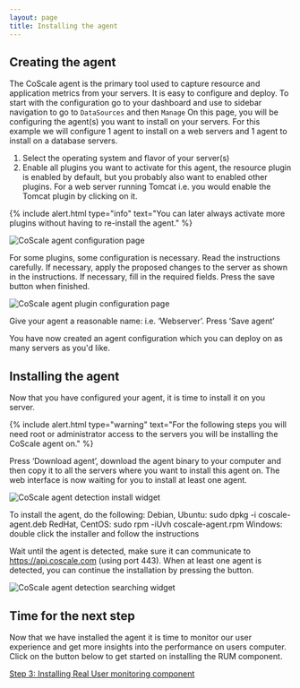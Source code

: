 ```yaml
---
layout: page
title: Installing the agent
---
```


## Creating the agent
The CoScale agent is the primary tool used to capture resource and application metrics from your servers. It is easy to configure and deploy. To start with the configuration go to your dashboard and use to sidebar navigation to go to `DataSources` and then `Manage` On this page, you will be configuring the agent(s) you want to install on your servers. For this example we will configure 1 agent to install on a web servers and 1 agent to install on a database servers.

1. Select the operating system and flavor of your server(s)
2. Enable all plugins you want to activate for this agent, the resource plugin is enabled by default, but you probably also want to enabled other plugins. For a web server running Tomcat i.e. you would enable the Tomcat plugin by clicking on it.

{% include alert.html type="info" text="You can later always activate more plugins without having to re-install the agent." %}


<p class="text-center"><img class="img-responsive" src="{{ site.baseurl }}/gfx/getting-started/installing-agent/agent_configuration.png" alt="CoScale agent configuration page" /></p>

For some plugins, some configuration is necessary. Read the instructions carefully.
If necessary, apply the proposed changes to the server as shown in the instructions.
If necessary, fill in the required fields. Press the save button when finished.

<p class="text-center"><img class="img-responsive" src="{{ site.baseurl }}/gfx/getting-started/installing-agent/plugin_configuration.png" alt="CoScale agent plugin configuration page" /></p>
Give your agent a reasonable name: i.e. ‘Webserver’. Press ‘Save agent’

You have now created an agent configuration which you can deploy on as many servers as you'd like.

## Installing the agent

Now that you have configured your agent, it is time to install it on you server.

{% include alert.html type="warning" text="For the following steps you will need root or administrator access to the servers you will be installing the CoScale agent on." %}


Press ‘Download agent’, download the agent binary to your computer and then copy it to all the servers where you want to install this agent on. The web interface is now waiting for you to install at least one agent.

<p class="text-center"><img src="{{ site.baseurl }}/gfx/getting-started/installing-agent/agent_detection_install.png" alt="CoScale agent detection install widget" /></p>

To install the agent, do the following:
Debian, Ubuntu: sudo dpkg -i coscale-agent.deb
RedHat, CentOS: sudo rpm -iUvh coscale-agent.rpm
Windows: double click the installer and follow the instructions

Wait until the agent is detected, make sure it can communicate to https://api.coscale.com (using port 443). When at least one agent is detected, you can continue the installation by pressing the button.

<p class="text-center"><img src="{{ site.baseurl }}/gfx/getting-started/installing-agent/agent_detection_searching.png" alt="CoScale agent detection searching widget" /></p>

## Time for the next step
Now that we have installed the agent it is time to monitor our user experience and get more insights into the performance on users computer. Click on the button below to get started on installing the RUM component.

<a href="{{ site.baseurl }}/getting-started/install-rum.html" class="btn btn-primary btn-lg btn-block spacing-top">Step 3: Installing Real User monitoring component</a>
